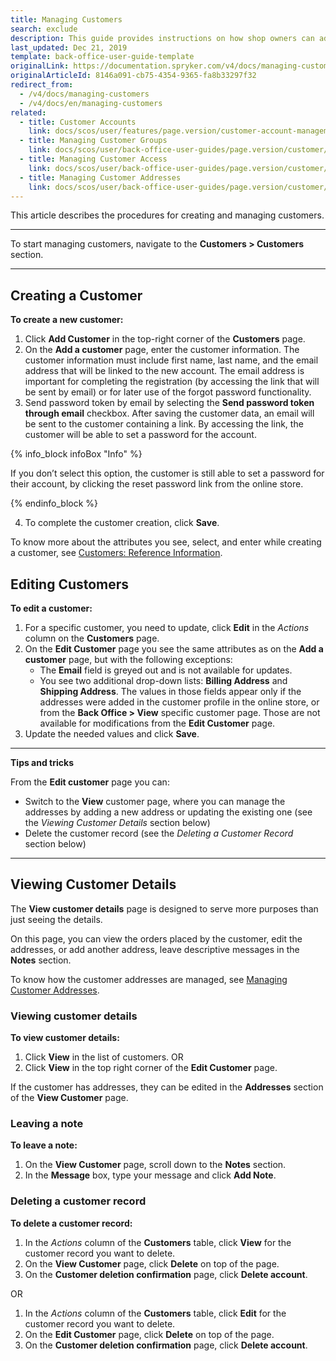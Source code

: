 ```yaml
---
title: Managing Customers
search: exclude
description: This guide provides instructions on how shop owners can add and manage personal information, customer billing, and shipping addresses in the Back Office.
last_updated: Dec 21, 2019
template: back-office-user-guide-template
originalLink: https://documentation.spryker.com/v4/docs/managing-customers
originalArticleId: 8146a091-cb75-4354-9365-fa8b33297f32
redirect_from:
  - /v4/docs/managing-customers
  - /v4/docs/en/managing-customers
related:
  - title: Customer Accounts
    link: docs/scos/user/features/page.version/customer-account-management-feature-overview/customer-account-management-feature-overview.html
  - title: Managing Customer Groups
    link: docs/scos/user/back-office-user-guides/page.version/customer/customer-customer-access-customer-groups/managing-customer-groups.html
  - title: Managing Customer Access
    link: docs/scos/user/back-office-user-guides/page.version/customer/customer-customer-access-customer-groups/managing-customer-access.html
  - title: Managing Customer Addresses
    link: docs/scos/user/back-office-user-guides/page.version/customer/customer-customer-access-customer-groups/managing-customer-addresses.html
---
```


This article describes the procedures for creating and managing customers.
***

To start managing customers, navigate to the **Customers > Customers** section.
***

## Creating a Customer

**To create a new customer:**
1. Click **Add Customer** in the top-right corner of the **Customers** page.
2. On the **Add a customer** page, enter the customer information. The customer information must include first name, last name, and the email address that will be linked to the new account. The email address is important for completing the registration (by accessing the link that will be sent by email) or for later use of the forgot password functionality.
3. Send password token by email by selecting the **Send password token through email** checkbox. After saving the customer data, an email will be sent to the customer containing a link. By accessing the link, the customer will be able to set a password for the account.

{% info_block infoBox "Info" %}

If you don’t select this option, the customer is still able to set a password for their account, by clicking the reset password link from the online store.

{% endinfo_block %}

4. To complete the customer creation, click **Save**.

To know more about the attributes you see, select, and enter while creating a customer, see [Customers: Reference Information](/docs/scos/user/back-office-user-guides/{{page.version}}/customer/customers-customer-access-customer-groups/references/customers-reference-information.html).

## Editing Customers

**To edit a customer:**
1. For a specific customer, you need to update, click **Edit** in the _Actions_ column on the **Customers** page.
2. On the **Edit Customer** page you see the same attributes as on the **Add a customer** page, but with the following exceptions:
    *  The **Email** field is greyed out and is not available for updates.
    *  You see two additional drop-down lists: **Billing Address** and **Shipping Address**. The values in those fields appear only if the addresses were added in the customer profile in the online store, or from the **Back Office > View** specific customer page. Those are not available for modifications from the **Edit Customer** page.
3. Update the needed values and click **Save**.

***
**Tips and tricks**

From the **Edit customer** page you can:
* Switch to the **View** customer page, where you can manage the addresses by adding a new address or updating the existing one (see the _Viewing Customer Details_ section below)
* Delete the customer record (see the _Deleting a Customer Record_ section below)

***

## Viewing Customer Details

The **View customer details** page is designed to serve more purposes than just seeing the details.

On this page, you can view the orders placed by the customer, edit the addresses, or add another address, leave descriptive messages in the **Notes** section.

To know how the customer addresses are managed, see  [Managing Customer Addresses](/docs/scos/user/back-office-user-guides/{{page.version}}/customer/customers-customer-access-customer-groups/references/customers-reference-information.html).

### Viewing customer details

**To view customer details:**
1. Click **View** in the list of customers.
OR
2. Click **View** in the top right corner of the **Edit Customer** page.

If the customer has addresses, they can be edited in the **Addresses** section of the **View Customer** page.

### Leaving a note

**To leave a note:**
1. On the **View Customer** page, scroll down to the **Notes** section.
2. In the **Message** box, type your message and click **Add Note**.

### Deleting a customer record

**To delete a customer record:**
1. In the *Actions* column of the **Customers** table, click **View** for the customer record you want to delete.
2. On the **View Customer** page, click **Delete** on top of the page.
3. On the **Customer deletion confirmation** page, click **Delete account**.

OR

1. In the *Actions* column of the **Customers** table, click **Edit** for the customer record you want to delete.
2. On the **Edit Customer** page, click **Delete** on top of the page.
3. On the **Customer deletion confirmation** page, click **Delete account**.
